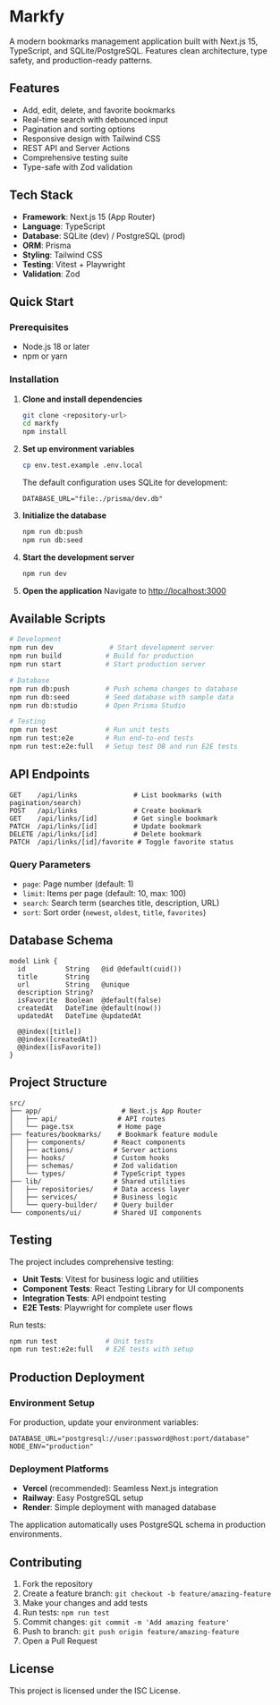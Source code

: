 # Markfy

A modern bookmarks management application built with Next.js 15, TypeScript, and SQLite/PostgreSQL. Features clean architecture, type safety, and production-ready patterns.

## Features

- Add, edit, delete, and favorite bookmarks
- Real-time search with debounced input
- Pagination and sorting options
- Responsive design with Tailwind CSS
- REST API and Server Actions
- Comprehensive testing suite
- Type-safe with Zod validation

## Tech Stack

- **Framework**: Next.js 15 (App Router)
- **Language**: TypeScript
- **Database**: SQLite (dev) / PostgreSQL (prod)
- **ORM**: Prisma
- **Styling**: Tailwind CSS
- **Testing**: Vitest + Playwright
- **Validation**: Zod

## Quick Start

### Prerequisites

- Node.js 18 or later
- npm or yarn

### Installation

1. **Clone and install dependencies**
   ```bash
   git clone <repository-url>
   cd markfy
   npm install
   ```

2. **Set up environment variables**
   ```bash
   cp env.test.example .env.local
   ```
   
   The default configuration uses SQLite for development:
   ```env
   DATABASE_URL="file:./prisma/dev.db"
   ```

3. **Initialize the database**
   ```bash
   npm run db:push
   npm run db:seed
   ```

4. **Start the development server**
   ```bash
   npm run dev
   ```

5. **Open the application**
   Navigate to [http://localhost:3000](http://localhost:3000)

## Available Scripts

```bash
# Development
npm run dev              # Start development server
npm run build           # Build for production
npm run start           # Start production server

# Database
npm run db:push         # Push schema changes to database
npm run db:seed         # Seed database with sample data
npm run db:studio       # Open Prisma Studio

# Testing
npm run test            # Run unit tests
npm run test:e2e        # Run end-to-end tests
npm run test:e2e:full   # Setup test DB and run E2E tests
```

## API Endpoints

```
GET    /api/links              # List bookmarks (with pagination/search)
POST   /api/links              # Create bookmark
GET    /api/links/[id]         # Get single bookmark
PATCH  /api/links/[id]         # Update bookmark
DELETE /api/links/[id]         # Delete bookmark
PATCH  /api/links/[id]/favorite # Toggle favorite status
```

### Query Parameters

- `page`: Page number (default: 1)
- `limit`: Items per page (default: 10, max: 100)
- `search`: Search term (searches title, description, URL)
- `sort`: Sort order (`newest`, `oldest`, `title`, `favorites`)

## Database Schema

```prisma
model Link {
  id          String   @id @default(cuid())
  title       String
  url         String   @unique
  description String?
  isFavorite  Boolean  @default(false)
  createdAt   DateTime @default(now())
  updatedAt   DateTime @updatedAt
  
  @@index([title])
  @@index([createdAt])
  @@index([isFavorite])
}
```

## Project Structure

```
src/
├── app/                    # Next.js App Router
│   ├── api/               # API routes
│   └── page.tsx           # Home page
├── features/bookmarks/    # Bookmark feature module
│   ├── components/       # React components
│   ├── actions/          # Server actions
│   ├── hooks/            # Custom hooks
│   ├── schemas/          # Zod validation
│   └── types/            # TypeScript types
├── lib/                  # Shared utilities
│   ├── repositories/     # Data access layer
│   ├── services/         # Business logic
│   └── query-builder/    # Query builder
└── components/ui/        # Shared UI components
```

## Testing

The project includes comprehensive testing:

- **Unit Tests**: Vitest for business logic and utilities
- **Component Tests**: React Testing Library for UI components
- **Integration Tests**: API endpoint testing
- **E2E Tests**: Playwright for complete user flows

Run tests:
```bash
npm run test            # Unit tests
npm run test:e2e:full   # E2E tests with setup
```

## Production Deployment

### Environment Setup

For production, update your environment variables:

```env
DATABASE_URL="postgresql://user:password@host:port/database"
NODE_ENV="production"
```

### Deployment Platforms

- **Vercel** (recommended): Seamless Next.js integration
- **Railway**: Easy PostgreSQL setup
- **Render**: Simple deployment with managed database

The application automatically uses PostgreSQL schema in production environments.

## Contributing

1. Fork the repository
2. Create a feature branch: `git checkout -b feature/amazing-feature`
3. Make your changes and add tests
4. Run tests: `npm run test`
5. Commit changes: `git commit -m 'Add amazing feature'`
6. Push to branch: `git push origin feature/amazing-feature`
7. Open a Pull Request

## License

This project is licensed under the ISC License.